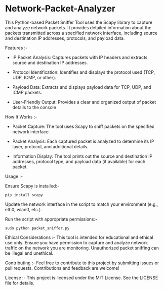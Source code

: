 # Network-Packet-Analyzer

This Python-based Packet Sniffer Tool uses the Scapy library to capture and analyze network packets. It provides detailed information about the packets transmitted across a specified network interface, including source and destination IP addresses, protocols, and payload data.


Features :-
- IP Packet Analysis: Captures packets with IP headers and extracts source and destination IP addresses.

- Protocol Identification: Identifies and displays the protocol used (TCP, UDP, ICMP, or other).

- Payload Data: Extracts and displays payload data for TCP, UDP, and ICMP packets.
  
- User-Friendly Output: Provides a clear and organized output of packet details to the console


How It Works :-
- Packet Capture: The tool uses Scapy to sniff packets on the specified network interface.

- Packet Analysis: Each captured packet is analyzed to determine its IP layer, protocol, and additional details.

- Information Display: The tool prints out the source and destination IP addresses, protocol type, and payload data (if available) for each packet.

Usage :-

Ensure Scapy is installed:-

    pip install scapy

Update the network interface in the script to match your environment (e.g., eth0, wlan0, etc.).

Run the script with appropriate permissions:-

    sudo python packet_sniffer.py


Ethical Considerations :- This tool is intended for educational and ethical use only. Ensure you have permission to capture and analyze network traffic on the network you are monitoring. Unauthorized packet sniffing can be illegal and unethical.


Contributing :- Feel free to contribute to this project by submitting issues or pull requests. Contributions and feedback are welcome!


License :- This project is licensed under the MIT License. See the LICENSE file for details.








